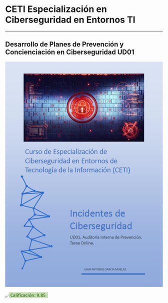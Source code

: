 # CETI Especialización en Ciberseguridad en Entornos TI
---
## Desarrollo de Planes de Prevención y Concienciación en Ciberseguridad UD01

![Incidentes de Ciberseguridad](./Portada-IC01.png "Desarrollo de Planes de Prevención y Concienciación en Ciberseguridad") 

<!-- <h3><span style="color: green; background: #62f395;">✅Calificación: 9.85</span></h3> -->
<p>✅<img src="../../img/C985.png" height="18" /></p>